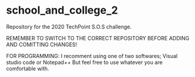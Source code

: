 # school_and_college_2
Repository for the 2020 TechPoint S.O.S challenge. 

REMEMBER TO SWITCH TO THE CORRECT REPOSITORY BEFORE ADDING AND COMITTING CHANGES!

FOR PROGRAMMING: I recomment using one of two softwares; Visual studio code or Notepad++  But feel free to use whatever you are comfortable with. 
